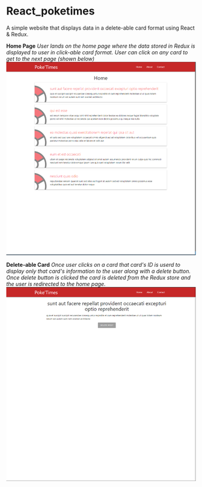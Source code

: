 # React_poketimes
A simple website that displays data in a delete-able card format using React & Redux.

**Home Page**
*User lands on the home page where the data stored in Redux is displayed to user in click-able card format. User can click on any card to get to the next page (shown below)*
![](https://github.com/kunknown/React_poketimes/blob/master/public/README%20content/home_page.PNG)

**Delete-able Card**
*Once user clicks on a card that card's ID is userd to display only that card's information to the user along with a delete button. Once delete button is clicked the card is deleted from the Redux store and the user is redirected to the home page.*
![](https://github.com/kunknown/React_poketimes/blob/master/public/README%20content/single_card.PNG)
